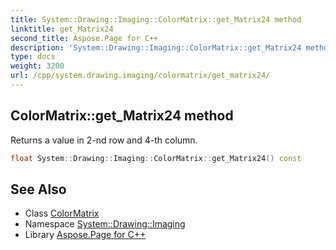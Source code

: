 ```yaml
---
title: System::Drawing::Imaging::ColorMatrix::get_Matrix24 method
linktitle: get_Matrix24
second_title: Aspose.Page for C++
description: 'System::Drawing::Imaging::ColorMatrix::get_Matrix24 method. Returns a value in 2-nd row and 4-th column in C++.'
type: docs
weight: 3200
url: /cpp/system.drawing.imaging/colormatrix/get_matrix24/
---
```

## ColorMatrix::get_Matrix24 method


Returns a value in 2-nd row and 4-th column.

```cpp
float System::Drawing::Imaging::ColorMatrix::get_Matrix24() const
```

## See Also

* Class [ColorMatrix](../)
* Namespace [System::Drawing::Imaging](../../)
* Library [Aspose.Page for C++](../../../)
